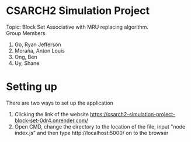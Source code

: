 # CSARCH2 Simulation Project 
Topic: Block Set Associative with MRU replacing algorithm.<br>
Group Members <br>
1. Go, Ryan Jefferson<br>
2. Moraña, Anton Louis <br>
3. Ong, Ben<br>
4. Uy, Shane<br>
# Setting up
There are two ways to set up the application<br>
1. Clicking the link of the website https://csarch2-simulation-project-block-set-0dr4.onrender.com/ <br>
2. Open CMD, change the directory to the location of the file, input "node index.js" and then type http://localhost:5000/ on to the browser <br>
